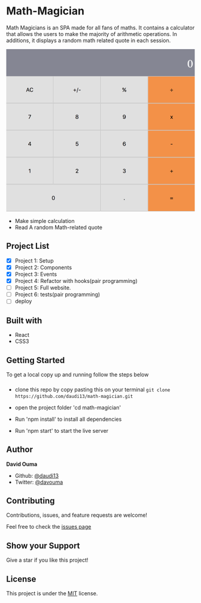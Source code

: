 # Math-Magician 

Math Magicians is an SPA made for all fans of maths. It contains a calculator that allows the users to make the majority of arithmetic operations. In additions, it displays a random math related quote in each session.

 ![](./images/calculator.png)

- Make simple calculation
- Read A random Math-related quote
## Project List

- [x] Project 1: Setup
- [x] Project 2: Components
- [x] Project 3: Events
- [x] Project 4: Refactor with hooks(pair programming)
- [ ] Project 5: Full website.
- [ ] Project 6: tests(pair programming)
- [ ] deploy

## Built with
- React
- CSS3

## Getting Started
To get a local copy up and running follow the steps below

### 
- clone this repo by copy pasting this on your terminal ``git clone https://github.com/daudi13/math-magician.git``

- open the project folder 'cd math-magician'
- Run 'npm install' to install all dependencies
- Run 'npm start' to start the live server

## Author
**David Ouma**
- Github: [@daudi13](https://github.com/daudi13/)
- Twitter: [@davouma](https://github.com/daudi13/)

## Contributing
Contributions, issues, and feature requests are welcome!

Feel free to check the [issues page](https://github.com/daudi13/math-magician/issues)

## Show your Support
Give a star if you like this project!


## License
This project is under the [MIT](./LICENSE) license.
